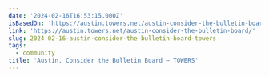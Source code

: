 ```yaml
---
date: '2024-02-16T16:53:15.000Z'
isBasedOn: 'https://austin.towers.net/austin-consider-the-bulletin-board/'
link: 'https://austin.towers.net/austin-consider-the-bulletin-board/'
slug: 2024-02-16-austin-consider-the-bulletin-board-towers
tags:
  - community
title: 'Austin, Consider the Bulletin Board – TOWERS'
---
```


